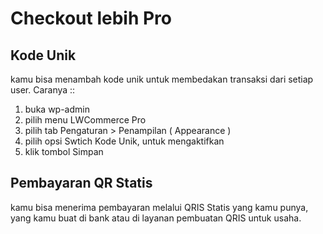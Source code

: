 # Checkout lebih Pro

## Kode Unik
kamu bisa menambah kode unik untuk membedakan transaksi dari setiap user.
Caranya ::

1. buka wp-admin
2. pilih menu LWCommerce Pro
3. pilih tab Pengaturan > Penampilan ( Appearance )
4. pilih opsi Swtich Kode Unik, untuk mengaktifkan
5. klik tombol Simpan

## Pembayaran QR Statis
kamu bisa menerima pembayaran melalui QRIS Statis yang kamu punya, yang kamu buat di bank
atau di layanan pembuatan QRIS untuk usaha.